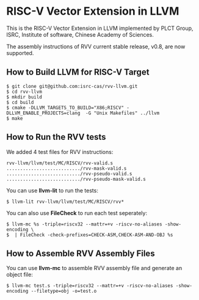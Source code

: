 # RISC-V Vector Extension in LLVM

This is the RISC-V Vector Extension in LLVM implemented by PLCT Group, ISRC, Institute of software, Chinese Academy of Sciences.

The assembly instructions of RVV current stable release, v0.8, are now supported.

## How to Build LLVM for RISC-V Target

	$ git clone git@github.com:isrc-cas/rvv-llvm.git
	$ cd rvv-llvm
	$ mkdir build
	$ cd build
	$ cmake -DLLVM_TARGETS_TO_BUILD="X86;RISCV" -DLLVM_ENABLE_PROJECTS=clang  -G "Unix Makefiles" ../llvm
	$ make

## How to Run the RVV tests

We added 4 test files for RVV instructions:

	rvv-llvm/llvm/test/MC/RISCV/rvv-valid.s
	.........................../rvv-mask-valid.s
	.........................../rvv-pseudo-valid.s
	.........................../rvv-pseudo-mask-valid.s

You can use **llvm-lit** to run the tests:

	$ llvm-lit rvv-llvm/llvm/test/MC/RISCV/rvv*

You can also use **FileCheck** to run each test seperately:

	$ llvm-mc %s -triple=riscv32 --mattr=+v -riscv-no-aliases -show-encoding \
	$  | FileCheck -check-prefixes=CHECK-ASM,CHECK-ASM-AND-OBJ %s

## How to Assemble RVV Assembly Files

You can use **llvm-mc** to assemble RVV assembly file and generate an object file:

	$ llvm-mc test.s -triple=riscv32 --mattr=+v -riscv-no-aliases -show-encoding --filetype=obj -o=test.o

